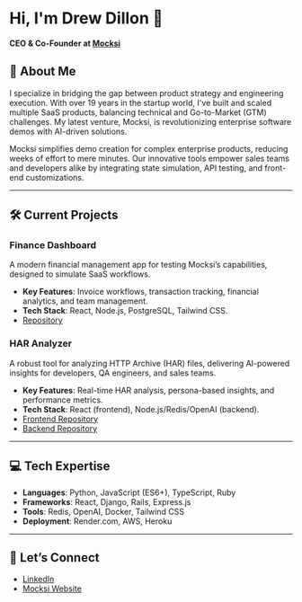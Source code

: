 # Hi, I'm Drew Dillon 👋  
**CEO & Co-Founder at [Mocksi](https://mocksi.ai)**  

## 🚀 About Me  
I specialize in bridging the gap between product strategy and engineering execution. With over 19 years in the startup world, I've built and scaled multiple SaaS products, balancing technical and Go-to-Market (GTM) challenges. My latest venture, Mocksi, is revolutionizing enterprise software demos with AI-driven solutions.

Mocksi simplifies demo creation for complex enterprise products, reducing weeks of effort to mere minutes. Our innovative tools empower sales teams and developers alike by integrating state simulation, API testing, and front-end customizations.

---

## 🛠️ Current Projects  

### **Finance Dashboard**  
A modern financial management app for testing Mocksi’s capabilities, designed to simulate SaaS workflows.  
- **Key Features**: Invoice workflows, transaction tracking, financial analytics, and team management.  
- **Tech Stack**: React, Node.js, PostgreSQL, Tailwind CSS.  
- [Repository](https://github.com/yourusername/finance-dashboard)  

### **HAR Analyzer**  
A robust tool for analyzing HTTP Archive (HAR) files, delivering AI-powered insights for developers, QA engineers, and sales teams.  
- **Key Features**: Real-time HAR analysis, persona-based insights, and performance metrics.  
- **Tech Stack**: React (frontend), Node.js/Redis/OpenAI (backend).  
- [Frontend Repository](https://github.com/yourusername/har-analyzer-frontend)  
- [Backend Repository](https://github.com/yourusername/har-analyzer-backend)  

---

## 💻 Tech Expertise  
- **Languages**: Python, JavaScript (ES6+), TypeScript, Ruby  
- **Frameworks**: React, Django, Rails, Express.js  
- **Tools**: Redis, OpenAI, Docker, Tailwind CSS  
- **Deployment**: Render.com, AWS, Heroku  

---

## 🤝 Let’s Connect  
- [LinkedIn](https://www.linkedin.com/in/drewdil/)  
- [Mocksi Website](https://mocksi.ai)  
